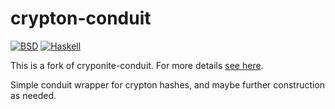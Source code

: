 crypton-conduit
==================

[![BSD](http://b.repl.ca/v1/license-BSD-blue.png)](http://en.wikipedia.org/wiki/BSD_licenses)
[![Haskell](http://b.repl.ca/v1/language-haskell-lightgrey.png)](http://haskell.org)

This is a fork of cryponite-conduit. For more details [see here](https://github.com/yesodweb/wai/pull/931).

Simple conduit wrapper for crypton hashes, and maybe further construction as needed.
